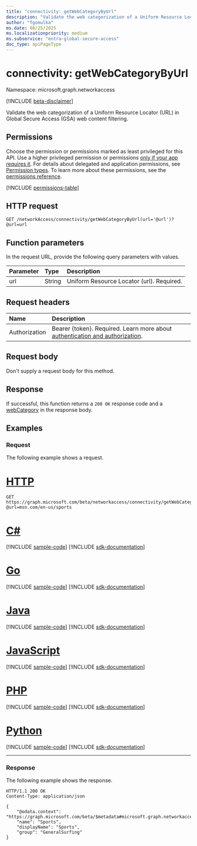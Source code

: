 ```yaml
---
title: "connectivity: getWebCategoryByUrl"
description: "Validate the web categorization of a Uniform Resource Locator (URL) in Global Secure Access (GSA) web content filtering."
author: "fgomulka"
ms.date: 08/25/2025
ms.localizationpriority: medium
ms.subservice: "entra-global-secure-access"
doc_type: apiPageType
---
```


# connectivity: getWebCategoryByUrl

Namespace: microsoft.graph.networkaccess

[!INCLUDE [beta-disclaimer](../../includes/beta-disclaimer.md)]

Validate the web categorization of a Uniform Resource Locator (URL) in Global Secure Access (GSA) web content filtering.

## Permissions

Choose the permission or permissions marked as least privileged for this API. Use a higher privileged permission or permissions [only if your app requires it](/graph/permissions-overview#best-practices-for-using-microsoft-graph-permissions). For details about delegated and application permissions, see [Permission types](/graph/permissions-overview#permission-types). To learn more about these permissions, see the [permissions reference](/graph/permissions-reference).

<!-- {
  "blockType": "permissions",
  "name": "networkaccess-connectivity-getwebcategorybyurl-permissions"
}
-->
[!INCLUDE [permissions-table](../includes/permissions/networkaccess-connectivity-getwebcategorybyurl-permissions.md)]

## HTTP request

<!-- {
  "blockType": "ignored"
}
-->
``` http
GET /networkAccess/connectivity/getWebCategoryByUrl(url='@url')?@url=url
```

## Function parameters
In the request URL, provide the following query parameters with values.

|Parameter|Type|Description|
|:---|:---|:---|
|url|String|Uniform Resource Locator (url). Required.|


## Request headers

|Name|Description|
|:---|:---|
|Authorization|Bearer {token}. Required. Learn more about [authentication and authorization](/graph/auth/auth-concepts).|

## Request body

Don't supply a request body for this method.

## Response

If successful, this function returns a `200 OK` response code and a [webCategory](../resources/networkaccess-webcategory.md) in the response body.

## Examples

### Request

The following example shows a request.
# [HTTP](#tab/http)
<!-- {
  "blockType": "request",
  "name": "connectivity.getwebcategorybyurl"
}
-->
``` http
GET https://graph.microsoft.com/beta/networkaccess/connectivity/getWebCategoryByUrl(url='@url')?@url=msn.com/en-us/sports
```

# [C#](#tab/csharp)
[!INCLUDE [sample-code](../includes/snippets/csharp/connectivitygetwebcategorybyurl-csharp-snippets.md)]
[!INCLUDE [sdk-documentation](../includes/snippets/snippets-sdk-documentation-link.md)]

# [Go](#tab/go)
[!INCLUDE [sample-code](../includes/snippets/go/connectivitygetwebcategorybyurl-go-snippets.md)]
[!INCLUDE [sdk-documentation](../includes/snippets/snippets-sdk-documentation-link.md)]

# [Java](#tab/java)
[!INCLUDE [sample-code](../includes/snippets/java/connectivitygetwebcategorybyurl-java-snippets.md)]
[!INCLUDE [sdk-documentation](../includes/snippets/snippets-sdk-documentation-link.md)]

# [JavaScript](#tab/javascript)
[!INCLUDE [sample-code](../includes/snippets/javascript/connectivitygetwebcategorybyurl-javascript-snippets.md)]
[!INCLUDE [sdk-documentation](../includes/snippets/snippets-sdk-documentation-link.md)]

# [PHP](#tab/php)
[!INCLUDE [sample-code](../includes/snippets/php/connectivitygetwebcategorybyurl-php-snippets.md)]
[!INCLUDE [sdk-documentation](../includes/snippets/snippets-sdk-documentation-link.md)]

# [Python](#tab/python)
[!INCLUDE [sample-code](../includes/snippets/python/connectivitygetwebcategorybyurl-python-snippets.md)]
[!INCLUDE [sdk-documentation](../includes/snippets/snippets-sdk-documentation-link.md)]

---


### Response

The following example shows the response.
>
<!-- {
  "blockType": "response",
  "truncated": true,
  "@odata.type": "microsoft.graph.networkaccess.webCategory"
}
-->
``` http
HTTP/1.1 200 OK
Content-Type: application/json

{
    "@odata.context": "https://graph.microsoft.com/beta/$metadata#microsoft.graph.networkaccess.webCategory",
    "name": "Sports",
    "displayName": "Sports",
    "group": "GeneralSurfing"
}
```

